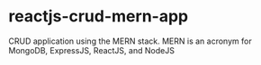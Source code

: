 # reactjs-crud-mern-app
CRUD application using the MERN stack. MERN is an acronym for MongoDB, ExpressJS, ReactJS, and NodeJS
